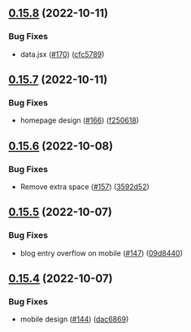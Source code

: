 ## [0.15.8](https://github.com/thecyberworld/thecyberhub.org/compare/v0.15.7...v0.15.8) (2022-10-11)


### Bug Fixes

* data.jsx ([#170](https://github.com/thecyberworld/thecyberhub.org/issues/170)) ([cfc5789](https://github.com/thecyberworld/thecyberhub.org/commit/cfc5789dac09df84b5a2bbb98f262a5940c28d59))



## [0.15.7](https://github.com/thecyberworld/thecyberhub.org/compare/v0.15.6...v0.15.7) (2022-10-11)


### Bug Fixes

* homepage design ([#166](https://github.com/thecyberworld/thecyberhub.org/issues/166)) ([f250618](https://github.com/thecyberworld/thecyberhub.org/commit/f250618e02d8170d233af6fefa0a43d40b9e1616))



## [0.15.6](https://github.com/thecyberworld/thecyberhub.org/compare/v0.15.5...v0.15.6) (2022-10-08)


### Bug Fixes

* Remove extra space ([#157](https://github.com/thecyberworld/thecyberhub.org/issues/157)) ([3592d52](https://github.com/thecyberworld/thecyberhub.org/commit/3592d522b2ce0456d03149981c76e1ce686ea90d))



## [0.15.5](https://github.com/thecyberworld/thecyberhub.org/compare/v0.15.4...v0.15.5) (2022-10-07)


### Bug Fixes

* blog entry overflow on mobile ([#147](https://github.com/thecyberworld/thecyberhub.org/issues/147)) ([09d8440](https://github.com/thecyberworld/thecyberhub.org/commit/09d8440e20c66e48c136e8da4c583f1acfd1024f))



## [0.15.4](https://github.com/thecyberworld/thecyberhub.org/compare/v0.15.3...v0.15.4) (2022-10-07)


### Bug Fixes

* mobile design ([#144](https://github.com/thecyberworld/thecyberhub.org/issues/144)) ([dac6869](https://github.com/thecyberworld/thecyberhub.org/commit/dac6869ab766119ab157bad50d4ef527d04fdebd))



